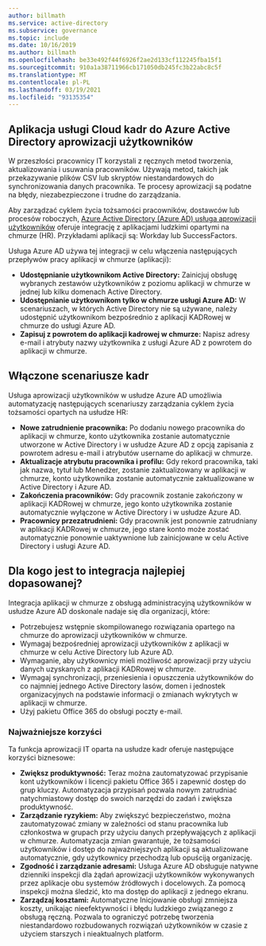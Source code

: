 ```yaml
---
author: billmath
ms.service: active-directory
ms.subservice: governance
ms.topic: include
ms.date: 10/16/2019
ms.author: billmath
ms.openlocfilehash: be33e492f44f6926f2ae2d133cf112245fba15f1
ms.sourcegitcommit: 910a1a38711966cb171050db245fc3b22abc8c5f
ms.translationtype: MT
ms.contentlocale: pl-PL
ms.lasthandoff: 03/19/2021
ms.locfileid: "93135354"
---
```

## <a name="cloud-hr-application-to-azure-active-directory-user-provisioning"></a>Aplikacja usługi Cloud kadr do Azure Active Directory aprowizacji użytkowników

W przeszłości pracownicy IT korzystali z ręcznych metod tworzenia, aktualizowania i usuwania pracowników. Używają metod, takich jak przekazywanie plików CSV lub skryptów niestandardowych do synchronizowania danych pracownika. Te procesy aprowizacji są podatne na błędy, niezabezpieczone i trudne do zarządzania.

Aby zarządzać cyklem życia tożsamości pracowników, dostawców lub procesów roboczych, [Azure Active Directory (Azure AD) usługa aprowizacji użytkowników](../articles/active-directory/app-provisioning/user-provisioning.md) oferuje integrację z aplikacjami ludzkimi opartymi na chmurze (HR). Przykładami aplikacji są: Workday lub SuccessFactors.

Usługa Azure AD używa tej integracji w celu włączenia następujących przepływów pracy aplikacji w chmurze (aplikacji):

- **Udostępnianie użytkownikom Active Directory:** Zainicjuj obsługę wybranych zestawów użytkowników z poziomu aplikacji w chmurze w jednej lub kilku domenach Active Directory.
- **Udostępnianie użytkownikom tylko w chmurze usługi Azure AD:** W scenariuszach, w których Active Directory nie są używane, należy udostępnić użytkownikom bezpośrednio z aplikacji KADRowej w chmurze do usługi Azure AD.
- **Zapisuj z powrotem do aplikacji kadrowej w chmurze:** Napisz adresy e-mail i atrybuty nazwy użytkownika z usługi Azure AD z powrotem do aplikacji w chmurze.


## <a name="enabled-hr-scenarios"></a>Włączone scenariusze kadr

Usługa aprowizacji użytkowników w usłudze Azure AD umożliwia automatyzację następujących scenariuszy zarządzania cyklem życia tożsamości opartych na usłudze HR:

- **Nowe zatrudnienie pracownika:** Po dodaniu nowego pracownika do aplikacji w chmurze, konto użytkownika zostanie automatycznie utworzone w Active Directory i w usłudze Azure AD z opcją zapisania z powrotem adresu e-mail i atrybutów username do aplikacji w chmurze.
- **Aktualizacje atrybutu pracownika i profilu:** Gdy rekord pracownika, taki jak nazwa, tytuł lub Menedżer, zostanie zaktualizowany w aplikacji w chmurze, konto użytkownika zostanie automatycznie zaktualizowane w Active Directory i Azure AD.
- **Zakończenia pracowników:** Gdy pracownik zostanie zakończony w aplikacji KADRowej w chmurze, jego konto użytkownika zostanie automatycznie wyłączone w Active Directory i w usłudze Azure AD.
- **Pracownicy przezatrudnieni:** Gdy pracownik jest ponownie zatrudniany w aplikacji KADRowej w chmurze, jego stare konto może zostać automatycznie ponownie uaktywnione lub zainicjowane w celu Active Directory i usługi Azure AD.

## <a name="who-is-this-integration-best-suited-for"></a>Dla kogo jest to integracja najlepiej dopasowanej?

Integracja aplikacji w chmurze z obsługą administracyjną użytkowników w usłudze Azure AD doskonale nadaje się dla organizacji, które:

- Potrzebujesz wstępnie skompilowanego rozwiązania opartego na chmurze do aprowizacji użytkowników w chmurze.
- Wymagaj bezpośredniej aprowizacji użytkowników z aplikacji w chmurze w celu Active Directory lub Azure AD.
- Wymaganie, aby użytkownicy mieli możliwość aprowizacji przy użyciu danych uzyskanych z aplikacji KADRowej w chmurze.
- Wymagaj synchronizacji, przeniesienia i opuszczenia użytkowników do co najmniej jednego Active Directory lasów, domen i jednostek organizacyjnych na podstawie informacji o zmianach wykrytych w aplikacji w chmurze.
- Użyj pakietu Office 365 do obsługi poczty e-mail.


### <a name="key-benefits"></a>Najważniejsze korzyści

Ta funkcja aprowizacji IT oparta na usłudze kadr oferuje następujące korzyści biznesowe:

- **Zwiększ produktywność:** Teraz można zautomatyzować przypisanie kont użytkowników i licencji pakietu Office 365 i zapewnić dostęp do grup kluczy. Automatyzacja przypisań pozwala nowym zatrudniać natychmiastowy dostęp do swoich narzędzi do zadań i zwiększa produktywność.
- **Zarządzanie ryzykiem:** Aby zwiększyć bezpieczeństwo, można zautomatyzować zmiany w zależności od stanu pracownika lub członkostwa w grupach przy użyciu danych przepływających z aplikacji w chmurze. Automatyzacja zmian gwarantuje, że tożsamości użytkowników i dostęp do najważniejszych aplikacji są aktualizowane automatycznie, gdy użytkownicy przechodzą lub opuściją organizację.
- **Zgodność i zarządzanie adresami:** Usługa Azure AD obsługuje natywne dzienniki inspekcji dla żądań aprowizacji użytkowników wykonywanych przez aplikacje obu systemów źródłowych i docelowych. Za pomocą inspekcji można śledzić, kto ma dostęp do aplikacji z jednego ekranu.
- **Zarządzaj kosztami:** Automatyczne Inicjowanie obsługi zmniejsza koszty, unikając nieefektywności i błędu ludzkiego związanego z obsługą ręczną. Pozwala to ograniczyć potrzebę tworzenia niestandardowo rozbudowanych rozwiązań użytkowników w czasie z użyciem starszych i nieaktualnych platform.
